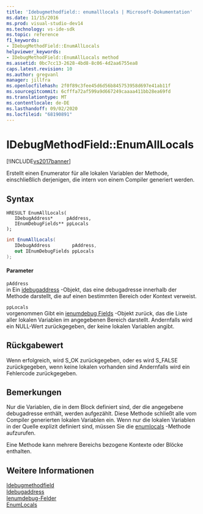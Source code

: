 ```yaml
---
title: 'Idebugmethodfield:: enumalllocals | Microsoft-Dokumentation'
ms.date: 11/15/2016
ms.prod: visual-studio-dev14
ms.technology: vs-ide-sdk
ms.topic: reference
f1_keywords:
- IDebugMethodField::EnumAllLocals
helpviewer_keywords:
- IDebugMethodField::EnumAllLocals method
ms.assetid: 0bc7cc13-2628-4bd8-8c06-4d2aa6755ea8
caps.latest.revision: 10
ms.author: gregvanl
manager: jillfra
ms.openlocfilehash: 2f0f89c3fee45d6d56b845753958d697e41ab11f
ms.sourcegitcommit: 6cfffa72af599a9d667249caaaa411bb28ea69fd
ms.translationtype: MT
ms.contentlocale: de-DE
ms.lasthandoff: 09/02/2020
ms.locfileid: "68190891"
---
```

# <a name="idebugmethodfieldenumalllocals"></a>IDebugMethodField::EnumAllLocals
[!INCLUDE[vs2017banner](../../../includes/vs2017banner.md)]

Erstellt einen Enumerator für alle lokalen Variablen der Methode, einschließlich derjenigen, die intern von einem Compiler generiert werden.  
  
## <a name="syntax"></a>Syntax  
  
```cpp#  
HRESULT EnumAllLocals(   
   IDebugAddress*     pAddress,  
   IEnumDebugFields** ppLocals  
);  
```  
  
```csharp  
int EnumAllLocals(  
   IDebugAddress        pAddress,   
   out IEnumDebugFields ppLocals  
);  
```  
  
#### <a name="parameters"></a>Parameter  
 `pAddress`  
 in Ein [idebugaddress](../../../extensibility/debugger/reference/idebugaddress.md) -Objekt, das eine debugadresse innerhalb der Methode darstellt, die auf einen bestimmten Bereich oder Kontext verweist.  
  
 `ppLocals`  
 vorgenommen Gibt ein [ienumdebug Fields](../../../extensibility/debugger/reference/ienumdebugfields.md) -Objekt zurück, das die Liste aller lokalen Variablen im angegebenen Bereich darstellt. Andernfalls wird ein NULL-Wert zurückgegeben, der keine lokalen Variablen angibt.  
  
## <a name="return-value"></a>Rückgabewert  
 Wenn erfolgreich, wird S_OK zurückgegeben, oder es wird S_FALSE zurückgegeben, wenn keine lokalen vorhanden sind Andernfalls wird ein Fehlercode zurückgegeben.  
  
## <a name="remarks"></a>Bemerkungen  
 Nur die Variablen, die in dem Block definiert sind, der die angegebene debugadresse enthält, werden aufgezählt. Diese Methode schließt alle vom Compiler generierten lokalen Variablen ein. Wenn nur die lokalen Variablen in der Quelle explizit definiert sind, müssen Sie die [enumlocals](../../../extensibility/debugger/reference/idebugmethodfield-enumlocals.md) -Methode aufzurufen.  
  
 Eine Methode kann mehrere Bereichs bezogene Kontexte oder Blöcke enthalten.  
  
## <a name="see-also"></a>Weitere Informationen  
 [Idebugmethodfield](../../../extensibility/debugger/reference/idebugmethodfield.md)   
 [Idebugaddress](../../../extensibility/debugger/reference/idebugaddress.md)   
 [Ienumdebug-Felder](../../../extensibility/debugger/reference/ienumdebugfields.md)   
 [EnumLocals](../../../extensibility/debugger/reference/idebugmethodfield-enumlocals.md)
